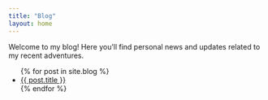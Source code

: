 ```yaml
---
title: "Blog"
layout: home
---
```


Welcome to my blog! Here you’ll find personal news and updates related to my recent adventures.



<ul>
  {% for post in site.blog %}
    <li><a href="{{ post.url }}">{{ post.title }}</a></li>
  {% endfor %}
</ul>
